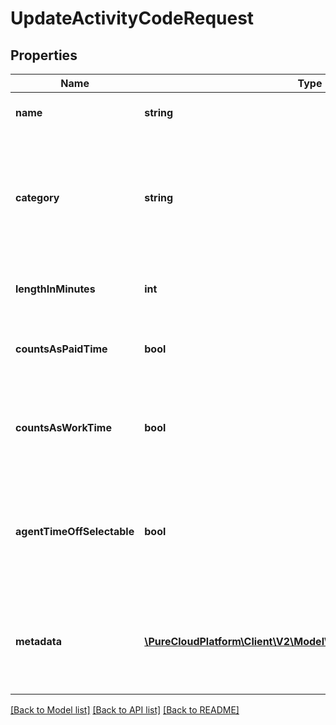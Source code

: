# UpdateActivityCodeRequest

## Properties
Name | Type | Description | Notes
------------ | ------------- | ------------- | -------------
**name** | **string** | The name of the activity code | [optional] 
**category** | **string** | The activity code&#39;s category. Attempting to change the category of a default activity code will return an error | [optional] 
**lengthInMinutes** | **int** | The default length of the activity in minutes | [optional] 
**countsAsPaidTime** | **bool** | Whether an agent is paid while performing this activity | [optional] 
**countsAsWorkTime** | **bool** | Indicates whether or not the activity should be counted as work time | [optional] 
**agentTimeOffSelectable** | **bool** | Whether an agent can select this activity code when creating or editing a time off request | [optional] 
**metadata** | [**\PureCloudPlatform\Client\V2\Model\WfmVersionedEntityMetadata**](WfmVersionedEntityMetadata.md) | Version metadata for the associated management unit&#39;s list of activity codes | 

[[Back to Model list]](../README.md#documentation-for-models) [[Back to API list]](../README.md#documentation-for-api-endpoints) [[Back to README]](../README.md)


